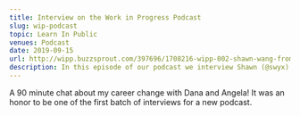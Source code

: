 ```yaml
---
title: Interview on the Work in Progress Podcast
slug: wip-podcast
topic: Learn In Public
venues: Podcast
date: 2019-09-15
url: http://wipp.buzzsprout.com/397696/1708216-wipp-002-shawn-wang-from-finance-to-tech
description: In this episode of our podcast we interview Shawn (@swyx) who made the leap from finance to tech. What started as a career reflection combined with burnout prompted him to seek a different path. 
---
```


A 90 minute chat about my career change with Dana and Angela! It was an honor to be one of the first batch of interviews for a new podcast.